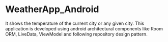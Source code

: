 # WeatherApp_Android
It shows the temperature of the current city or any given city. This application is developed using android architectural components like Room ORM, LiveData, ViewModel and following repository design pattern.

 
